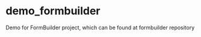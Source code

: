 demo_formbuilder
================

Demo for FormBuilder project, which can be found at formbuilder repository
